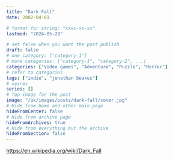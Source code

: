 ```yaml
---
title: "Dark Fall"
date: 2002-04-01

# format for string: "xxxx-xx-xx"
lastmod: "2024-05-28"

# set false when you want the post publish
draft: false
# one category: ["category-1"]
# more categories: ["category-1", "category-2", ...]
categories: ["Video games", "Adventure", "Puzzle", "Horror"]
# refer to categories
tags: ["indie", "jonathan boakes"]
# seires
series: []
# Top image for the post
image: "/uk/images/posts/dark-fall/cover.jpg"
# Hide from home and other main page
hideFromCenter: false
# Hide from archive page
hideFromArchives: true
# Hide from everything but the archive
hideFromSection: false
---
```

https://en.wikipedia.org/wiki/Dark_Fall
<!--more-->